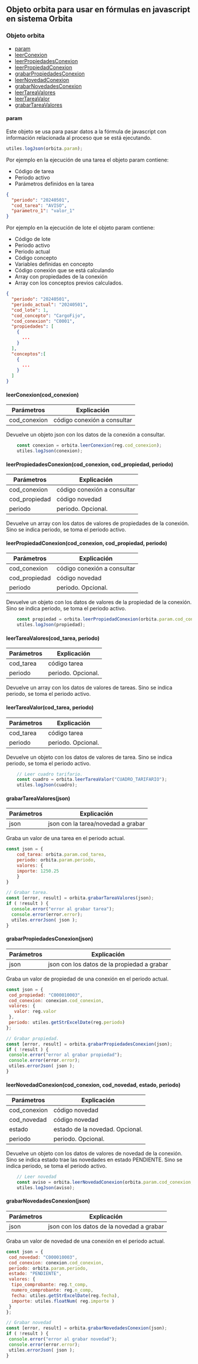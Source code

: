 Objeto orbita para usar en fórmulas en javascript en sistema Orbita 
------

### Objeto orbita

- [param](#param)
- [leerConexion](#leer_conexion)
- [leerPropiedadesConexion](#leer_propiedades_conexion)
- [leerPropiedadConexion](#leer_propiedad_conexion)
- [grabarPropiedadesConexion](#grabar_propiedades_conexion)
- [leerNovedadConexion](#leer_novedad_conexion)
- [grabarNovedadesConexion](#grabar_novedades_conexion)
- [leerTareaValores](#leer_tarea_valores)
- [leerTareaValor](#leer_tarea_valor)   
- [grabarTareaValores](#grabar_tarea_valores)

<a id="param"></a>
#### param

Este objeto se usa para pasar datos a la fórmula de javascript con información relacionada al proceso que se está ejecutando.

```javascript
utiles.logJson(orbita.param);
```

Por ejemplo en la ejecución de una tarea el objeto param contiene:

- Código de tarea
- Periodo activo
- Parámetros definidos en la tarea

```json
{
  "periodo": "20240501",
  "cod_tarea": "AVISO",
  "parametro_1": "valor_1"
}
```

Por ejemplo en la ejecución de lote el objeto param contiene:

- Código de lote
- Periodo activo
- Periodo actual
- Código concepto
- Variables definidas en concepto
- Código conexión que se está calculando
- Array con propiedades de la conexión
- Array con los conceptos previos calculados.	

```json
{
  "periodo": "20240501",
  "periodo_actual": "20240501",
  "cod_lote": 1,
  "cod_concepto": "CargoFijo",
  "cod_conexion": "C0001",
  "propiedades": [
    {
      ...
    }
  ],
  "conceptos":[
    {
      ...
    }
  ]
}
```

<a id="leer_conexion"></a>
#### leerConexion(cod_conexion)

| Parámetros     | Explicación|
| -------------- | ---------- |
| cod_conexion | código conexión a consultar |

Devuelve un objeto json con los datos de la conexión a consultar.

```javascript
    const conexion = orbita.leerConexion(reg.cod_conexion);
    utiles.logJson(conexion);
```

<a id="leer_propiedades_conexion"></a>
#### leerPropiedadesConexion(cod_conexion, cod_propiedad, periodo)

| Parámetros     | Explicación|
| -------------- | ---------- |
| cod_conexion | código conexión a consultar |
| cod_propiedad | código novedad |
| periodo | periodo. Opcional. |

Devuelve un array con los datos de valores de propiedades de la conexión. Sino se indica periodo, se toma el periodo activo.

<a id="leer_propiedad_conexion"></a>
#### leerPropiedadConexion(cod_conexion, cod_propiedad, periodo)

| Parámetros     | Explicación|
| -------------- | ---------- |
| cod_conexion | código conexión a consultar |
| cod_propiedad | código novedad |
| periodo | periodo. Opcional. |

Devuelve un objeto con los datos de valores de la propiedad de la conexión. Sino se indica periodo, se toma el periodo activo.

```javascript
    const propiedad = orbita.leerPropiedadConexion(orbita.param.cod_conexion, "JUBILADO");
    utiles.logJson(propiedad);
```
<a id="leer_tarea_valores"></a>
#### leerTareaValores(cod_tarea, periodo)

| Parámetros     | Explicación|
| -------------- | ---------- |
| cod_tarea | código tarea |
| periodo | periodo. Opcional. |

Devuelve un array con los datos de valores de tareas. Sino se indica periodo, se toma el periodo activo.

<a id="leer_tarea_valor"></a>
#### leerTareaValor(cod_tarea, periodo)

| Parámetros     | Explicación|
| -------------- | ---------- |
| cod_tarea | código tarea |
| periodo | periodo. Opcional. |

Devuelve un objeto con los datos de valores de tarea. Sino se indica periodo, se toma el periodo activo.

```javascript
    // Leer cuadro tarifario.
    const cuadro = orbita.leerTareaValor("CUADRO_TARIFARIO");
    utiles.logJson(cuadro);
```

<a id="grabar_tarea_valores"></a>
#### grabarTareaValores(json)

| Parámetros     | Explicación|
| -------------- | ---------- |
| json | json con la tarea/novedad a grabar |

Graba un valor de una tarea en el periodo actual.

```javascript
const json = {
    cod_tarea: orbita.param.cod_tarea,
    periodo: orbita.param.periodo,
    valores: {
	importe: 1250.25
    }            
}

// Grabar tarea.
const [error, result] = orbita.grabarTareaValores(json);
if ( !result ) {          
  console.error("error al grabar tarea");
  console.error(error.error);
  utiles.errorJson( json );
}
```
<a id="grabar_propiedades_conexion"></a>
#### grabarPropiedadesConexion(json)

| Parámetros     | Explicación|
| -------------- | ---------- |
| json | json con los datos de la propiedad a grabar |

Graba un valor de propiedad de una conexión en el periodo actual.

```javascript
const json = {
 cod_propiedad: "C000010003",
 cod_conexion: conexion.cod_conexion,
 valores: {
   valor: reg.valor
 },
 periodo: utiles.getStrExcelDate(reg.periodo)
};

// Grabar propiedad.
const [error, result] = orbita.grabarPropiedadesConexion(json);
if ( !result ) {          
 console.error("error al grabar propiedad");
 console.error(error.error);
 utiles.errorJson( json );
}
```

<a id="leer_novedad_conexion"></a>
#### leerNovedadConexion(cod_conexion, cod_novedad, estado, periodo)

| Parámetros     | Explicación|
| -------------- | ---------- |
| cod_conexion | código novedad |
| cod_novedad | código novedad |
| estado | estado de la novedad. Opcional. |
| periodo | periodo. Opcional. |

Devuelve un objeto con los datos de valores de novedad de la conexión. 
Sino se indica estado trae las novedades en estado PENDIENTE. 
Sino se indica periodo, se toma el periodo activo.

```javascript
    // Leer novedad
    const aviso = orbita.leerNovedadConexion(orbita.param.cod_conexion, "aviso");
    utiles.logJson(aviso);
```

<a id="grabar_novedades_conexion"></a>
#### grabarNovedadesConexion(json)

| Parámetros     | Explicación|
| -------------- | ---------- |
| json | json con los datos de la novedad a grabar |

Graba un valor de novedad de una conexión en el periodo actual.

```javascript
const json = {
 cod_novedad: "C000010003",
 cod_conexion: conexion.cod_conexion,
 periodo: orbita.param.periodo,
 estado: "PENDIENTE",
 valores: {
  tipo_comprobante: reg.t_comp,
  numero_comprobante: reg.n_comp,
  fecha: utiles.getStrExcelDate(reg.fecha),
  importe: utiles.floatNum( reg.importe )
 }   
};

// Grabar novedad
const [error, result] = orbita.grabarNovedadesConexion(json);
if ( !result ) {          
 console.error("error al grabar novedad");
 console.error(error.error);
 utiles.errorJson( json );
}
```	
